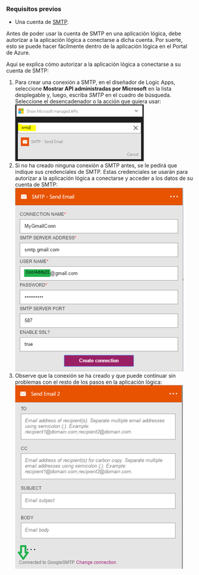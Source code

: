 ### Requisitos previos
* Una cuenta de [SMTP](https://wikipedia.org/wiki/Simple_Mail_Transfer_Protocol).  

Antes de poder usar la cuenta de SMTP en una aplicación lógica, debe autorizar a la aplicación lógica a conectarse a dicha cuenta. Por suerte, esto se puede hacer fácilmente dentro de la aplicación lógica en el Portal de Azure.  

Aquí se explica cómo autorizar a la aplicación lógica a conectarse a su cuenta de SMTP:  

1. Para crear una conexión a SMTP, en el diseñador de Logic Apps, seleccione **Mostrar API administradas por Microsoft** en la lista desplegable y, luego, escriba *SMTP* en el cuadro de búsqueda. Seleccione el desencadenador o la acción que quiera usar:  
   ![](./media/connectors-create-api-smtp/smtp-1.png)  
2. Si no ha creado ninguna conexión a SMTP antes, se le pedirá que indique sus credenciales de SMTP. Estas credenciales se usarán para autorizar a la aplicación lógica a conectarse y acceder a los datos de su cuenta de SMTP:  
   ![](./media/connectors-create-api-smtp/smtp-2.png)  
3. Observe que la conexión se ha creado y que puede continuar sin problemas con el resto de los pasos en la aplicación lógica:  
   ![](./media/connectors-create-api-smtp/smtp-3.png)  

<!---HONumber=AcomDC_0727_2016-->
